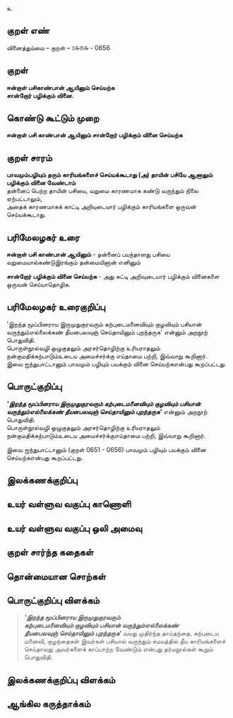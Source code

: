 உ

## குறள் எண் 

வினைத்துய்மை  – குறள் – ௦௬௫௬ - 0656  

## குறள் 

**ஈன்றாள் பசிகாண்பான் ஆயினும் செய்யற்க  
சான்றோர் பழிக்கும் வினை.**  

## கொண்டு கூட்டும் முறை

**ஈன்றாள் பசி காண்பான் ஆயினும் சான்றோர் பழிக்கும் வினை செய்யற்க**  

## குறள் சாரம் 

**பாவமும்பழியும் தரும் காரியங்களைச் செய்யக்கூடாது (அ) தாயின் பசியே ஆனாலும் பழிக்கும் வினை வேண்டாம்**  
தன்னைப் பெற்ற தாயின் பசியை, வறுமை காரணமாக கண்டு வருந்தும் நிலை ஏற்பட்டாலும்,  
அதைக் காரணமாகக் காட்டி அறியுடையார் பழிக்கும் காரியங்களை ஒருவன் செய்யக்கூடாது.  

## பரிமேலழகர் உரை

**ஈன்றாள் பசி காண்பான் ஆயினும்** - தன்னைப் பயந்தாளது பசியை வறுமையால்கண்டுஇரங்கும் தன்மையினான் எனினும்   

**சான்றோர் பழிக்கும் வினை செய்யற்க** - அது சுட்டி அறிவுடையார் பழிக்கும் வினைகளை ஒருவன் செய்யாதொழிக.   

## பரிமேலழகர் உரைகுறிப்பு   

'இறந்த மூப்பினராய இருமுதுகுரவரும் கற்புடைமனைவியும் குழவியும் பசியான் வருந்தும்எல்லைக்கண் தீயனபலவுஞ் செய்தாயினும் புறந்தருக' என்னும் அறநூற் பொதுவிதி.  
பொருள்நூல்வழி ஒழுகுதலும் அரசர்தொழிற்கு உரியராதலும் நன்குமதிக்கற்பாடும்உடைய அமைச்சர்க்கு எய்தாமை பற்றி, இவ்வாறு கூறினார்.  
இவை ஐந்துபாட்டானும் பாவமும் பழியும் பயக்கும் வினை செய்யற்கஎன்பது கூறப்பட்டது.    

## பொருட்குறிப்பு 

_**'இறந்த மூப்பினராய இருமுதுகுரவரும் கற்புடைமனைவியும் குழவியும் பசியான் வருந்தும்எல்லைக்கண் தீயனபலவுஞ் செய்தாயினும் புறந்தருக'**_ என்னும் அறநூற் பொதுவிதி.  
பொருள்நூல்வழி ஒழுகுதலும் அரசர்தொழிற்கு உரியராதலும் நன்குமதிக்கற்பாடும்உடைய அமைச்சர்க்குஎய்தாமை பற்றி, இவ்வாறு கூறினார்.  

இவை ஐந்துபாட்டானும் (குறள் 0651 - 0656) பாவமும் பழியும் பயக்கும் வினை செய்யற்கஎன்பது கூறப்பட்டது.      

## இலக்கணக்குறிப்பு  


## உயர் வள்ளுவ வகுப்பு காணொளி


## உயர் வள்ளுவ வகுப்பு ஒலி அமைவு 

 
## குறள் சார்ந்த கதைகள் 


## தொன்மையான சொற்கள்


## பொருட்குறிப்பு விளக்கம்

>_**'இறந்த மூப்பினராய இருமுதுகுரவரும்  
கற்புடைமனைவியும் குழவியும் பசியான் வருந்தும்எல்லைக்கண்   
தீயனபலவுஞ் செய்தாயினும் புறந்தருக'**_  வயது முதிர்ந்த தாய்தந்தை, கற்புடைய மனைவி, குழந்தைகள் இவர்கள் பசியால் வருந்தும் சமயத்தில் தீய காரியங்களைச் செய்தாவது அவர்களைக் காப்பாற்ற வேண்டும் என்பது தர்மநூல்கள் கூறும் பொதுவிதி.  


## இலக்கணக்குறிப்பு விளக்கம்


## ஆங்கில கருத்தாக்கம் 



